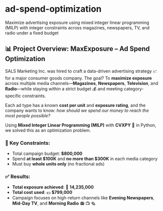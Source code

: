 # ad-spend-optimization
Maximize advertising exposure using mixed integer linear programming (MILP) with integer constraints across magazines, newspapers, TV, and radio under a fixed budget

## 📊 Project Overview: MaxExposure – Ad Spend Optimization

SALS Marketing Inc. was hired to craft a data-driven advertising strategy 📈 for a major consumer goods company. The goal? To **maximize exposure** across multiple media channels—**Magazines**, **Newspapers**, **Television**, and **Radio**—while staying within a strict budget 💰 and meeting category-specific constraints.

Each ad type has a known **cost per unit** and **exposure rating**, and the company wants to know: *how should we spend our money to reach the most people possible?*

Using **Mixed Integer Linear Programming (MILP)** with **CVXPY** 🧮 in Python, we solved this as an optimization problem.

### 🎯 Key Constraints:
- Total campaign budget: **$800,000**
- Spend **at least $100K** and **no more than $300K** in each media category
- Must buy **whole units only** (no fractional ads)

### ✅ Results:
- **Total exposure achieved**: 👀 **14,235,000**
- **Total cost used**: 💵 **$799,000**
- Campaign focuses on high-return channels like **Evening Newspapers**, **Mid-Day TV**, and **Morning Radio** 📻 📺 🗞️
